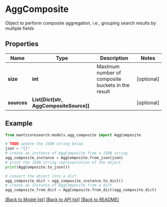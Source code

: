 # AggComposite

Object to perform composite aggregation, i.e., grouping search results by multiple fields

## Properties

Name | Type | Description | Notes
------------ | ------------- | ------------- | -------------
**size** | **int** | Maximum number of composite buckets in the result | [optional] 
**sources** | **List[Dict[str, AggCompositeSource]]** |  | [optional] 

## Example

```python
from manticoresearch.models.agg_composite import AggComposite

# TODO update the JSON string below
json = "{}"
# create an instance of AggComposite from a JSON string
agg_composite_instance = AggComposite.from_json(json)
# print the JSON string representation of the object
print(AggComposite.to_json())

# convert the object into a dict
agg_composite_dict = agg_composite_instance.to_dict()
# create an instance of AggComposite from a dict
agg_composite_from_dict = AggComposite.from_dict(agg_composite_dict)
```
[[Back to Model list]](../README.md#documentation-for-models) [[Back to API list]](../README.md#documentation-for-api-endpoints) [[Back to README]](../README.md)


